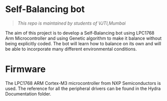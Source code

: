# Self-Balancing bot

> _This repo is maintained by students of VJTI,Mumbai_


The aim of this project is to develop a Self-Balancing bot using LPC1768 Arm Microcontroller and using Genetic algorithm to make it balance without being explicitly coded. The bot will learn how to balance on its own and will be able to incorporate many different environmental conditions. 

# Firmware

The LPC1768 ARM Cortex-M3 microcontroller from NXP Semiconductors is used.
The reference for all the peripheral drivers can be found in the Hydra Documentation folder.

